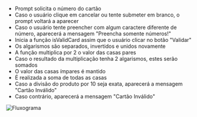 - Prompt solicita o número do cartão
- Caso o usuário clique em cancelar ou tente submeter em branco, o prompt voltará a aparecer
- Caso o usuário tente preencher com algum caractere diferente de número, aparecerá a mensagem "Preencha somente números!"
- Inicia a função isValidCard assim que o usuário clicar no botão "Validar"
- Os algarismos são separados, invertidos e unidos novamente
- A função multiplica por 2 o valor das casas pares
- Caso o resultado da multiplicação tenha 2 algarismos, estes serão somados
- O valor das casas ímpares é mantido
- É realizada a soma de todas as casas
- Caso a divisão do produto por 10 seja exata, aparecerá a mensagem "Cartão Inválido"
- Caso contrário, aparecerá a mensagem "Cartão Inválido"

![Fluxograma](Validar-Cartao.svg)
